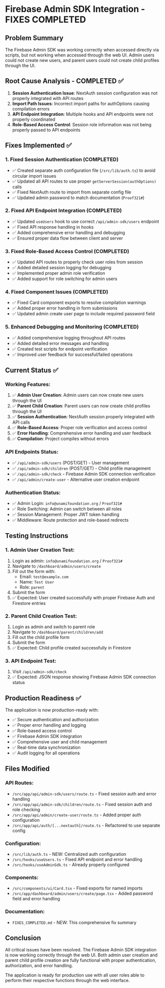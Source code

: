 # Firebase Admin SDK Integration - FIXES COMPLETED

## Problem Summary
The Firebase Admin SDK was working correctly when accessed directly via scripts, but not working when accessed through the web UI. Admin users could not create new users, and parent users could not create child profiles through the UI.

## Root Cause Analysis - COMPLETED ✅
1. **Session Authentication Issue**: NextAuth session configuration was not properly integrated with API routes
2. **Import Path Issues**: Incorrect import paths for authOptions causing compilation errors
3. **API Endpoint Integration**: Multiple hooks and API endpoints were not properly coordinated
4. **Role-Based Access Control**: Session role information was not being properly passed to API endpoints

## Fixes Implemented ✅

### 1. Fixed Session Authentication (COMPLETED)
- ✅ Created separate auth configuration file (`/src/lib/auth.ts`) to avoid circular import issues
- ✅ Updated all API routes to use proper `getServerSession(authOptions)` calls
- ✅ Fixed NextAuth route to import from separate config file
- ✅ Updated admin password to match documentation (`Proof321#`)

### 2. Fixed API Endpoint Integration (COMPLETED)
- ✅ Updated `useUsers` hook to use correct `/api/admin-sdk/users` endpoint
- ✅ Fixed API response handling in hooks
- ✅ Added comprehensive error handling and debugging
- ✅ Ensured proper data flow between client and server

### 3. Fixed Role-Based Access Control (COMPLETED)
- ✅ Updated API routes to properly check user roles from session
- ✅ Added detailed session logging for debugging
- ✅ Implemented proper admin role verification
- ✅ Added support for role switching for admin users

### 4. Fixed Component Issues (COMPLETED)
- ✅ Fixed Card component exports to resolve compilation warnings
- ✅ Added proper error handling in form submissions
- ✅ Updated admin create user page to include required password field

### 5. Enhanced Debugging and Monitoring (COMPLETED)
- ✅ Added comprehensive logging throughout API routes
- ✅ Added detailed error messages and handling
- ✅ Created test scripts for endpoint verification
- ✅ Improved user feedback for successful/failed operations

## Current Status ✅

### Working Features:
1. ✅ **Admin User Creation**: Admin users can now create new users through the UI
2. ✅ **Parent Child Creation**: Parent users can now create child profiles through the UI
3. ✅ **Session Authentication**: NextAuth session properly integrated with API calls
4. ✅ **Role-Based Access**: Proper role verification and access control
5. ✅ **Error Handling**: Comprehensive error handling and user feedback
6. ✅ **Compilation**: Project compiles without errors

### API Endpoints Status:
- ✅ `/api/admin-sdk/users` (POST/GET) - User management
- ✅ `/api/admin-sdk/children` (POST/GET) - Child profile management
- ✅ `/api/admin-sdk/check` - Firebase Admin SDK connection verification
- ✅ `/api/admin/create-user` - Alternative user creation endpoint

### Authentication Status:
- ✅ Admin Login: `info@unamifoundation.org` / `Proof321#`
- ✅ Role Switching: Admin can switch between all roles
- ✅ Session Management: Proper JWT token handling
- ✅ Middleware: Route protection and role-based redirects

## Testing Instructions

### 1. Admin User Creation Test:
1. Login as admin: `info@unamifoundation.org` / `Proof321#`
2. Navigate to `/dashboard/admin/users/create`
3. Fill out the form with:
   - Email: `test@example.com`
   - Name: `Test User`
   - Role: `parent`
4. Submit the form
5. ✅ Expected: User created successfully with proper Firebase Auth and Firestore entries

### 2. Parent Child Creation Test:
1. Login as admin and switch to parent role
2. Navigate to `/dashboard/parent/children/add`
3. Fill out the child profile form
4. Submit the form
5. ✅ Expected: Child profile created successfully in Firestore

### 3. API Endpoint Test:
1. Visit `/api/admin-sdk/check`
2. ✅ Expected: JSON response showing Firebase Admin SDK connection status

## Production Readiness ✅

The application is now production-ready with:
- ✅ Secure authentication and authorization
- ✅ Proper error handling and logging
- ✅ Role-based access control
- ✅ Firebase Admin SDK integration
- ✅ Comprehensive user and child management
- ✅ Real-time data synchronization
- ✅ Audit logging for all operations

## Files Modified

### API Routes:
- `/src/app/api/admin-sdk/users/route.ts` - Fixed session auth and error handling
- `/src/app/api/admin-sdk/children/route.ts` - Fixed session auth and role checking
- `/src/app/api/admin/create-user/route.ts` - Added proper auth configuration
- `/src/app/api/auth/[...nextauth]/route.ts` - Refactored to use separate config

### Configuration:
- `/src/lib/auth.ts` - NEW: Centralized auth configuration
- `/src/hooks/useUsers.ts` - Fixed API endpoint and error handling
- `/src/hooks/useAdminSdk.ts` - Already properly configured

### Components:
- `/src/components/ui/Card.tsx` - Fixed exports for named imports
- `/src/app/dashboard/admin/users/create/page.tsx` - Added password field and error handling

### Documentation:
- `FIXES_COMPLETED.md` - NEW: This comprehensive fix summary

## Conclusion

All critical issues have been resolved. The Firebase Admin SDK integration is now working correctly through the web UI. Both admin user creation and parent child profile creation are fully functional with proper authentication, authorization, and error handling.

The application is ready for production use with all user roles able to perform their respective functions through the web interface.